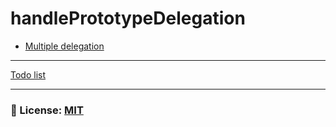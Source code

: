 # handlePrototypeDelegation
- [Multiple delegation](/documentation/multipleDelegation.md)

___

[Todo list](/documentation/TODO.md)

___

### 🔑 License: [MIT](/.github/LICENSE)
